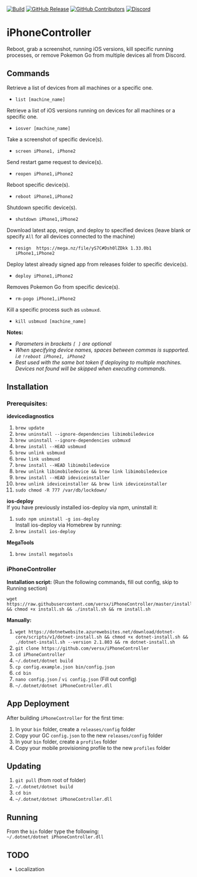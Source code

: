 [![Build](https://github.com/versx/iPhoneController/workflows/.NET%20Core/badge.svg)](https://github.com/versx/iPhoneController/actions)
[![GitHub Release](https://img.shields.io/github/release/versx/iPhoneController.svg)](https://github.com/versx/iPhoneController/releases/)
[![GitHub Contributors](https://img.shields.io/github/contributors/versx/iPhoneController.svg)](https://github.com/versx/iPhoneController/graphs/contributors/)
[![Discord](https://img.shields.io/discord/552003258000998401.svg?label=&logo=discord&logoColor=ffffff&color=7389D8&labelColor=6A7EC2)](https://discord.gg/zZ9h9Xa)  

# iPhoneController  
Reboot, grab a screenshot, running iOS versions, kill specific running processes, or remove Pokemon Go from multiple devices all from Discord.  

## Commands  
Retrieve a list of devices from all machines or a specific one.  
- `list [machine_name]`  

Retrieve a list of iOS versions running on devices for all machines or a specific one.  
- `iosver [machine_name]`  

Take a screenshot of specific device(s).  
- `screen iPhone1, iPhone2`  

Send restart game request to device(s).  
- `reopen iPhone1,iPhone2`  

Reboot specific device(s).  
- `reboot iPhone1,iPhone2`  

Shutdown specific device(s).  
- `shutdown iPhone1,iPhone2`  

Download latest app, resign, and deploy to specified devices (leave blank or specify `All` for all devices connected to the machine)  
- `resign  https://mega.nz/file/yS7C#Dsh0lZDkk 1.33.0b1 iPhone1,iPhone2`  

Deploy latest already signed app from releases folder to specific device(s).  
- `deploy iPhone1,iPhone2`  

Removes Pokemon Go from specific device(s).  
- `rm-pogo iPhone1,iPhone2`  

Kill a specific process such as `usbmuxd`.  
- `kill usbmuxd [machine_name]`  

**Notes:**  
- *Parameters in brackets `[ ]` are optional*  
- *When specifying device names, spaces between commas is supported. i.e `!reboot iPhone1, iPhone2`*  
- *Best used with the same bot token if deploying to multiple machines. Devices not found will be skipped when executing commands.*  

## Installation  

### Prerequisites:  
__idevicediagnostics__  
1. `brew update`  
1. `brew uninstall --ignore-dependencies libimobiledevice`  
1. `brew uninstall --ignore-dependencies usbmuxd`  
1. `brew install --HEAD usbmuxd`  
1. `brew unlink usbmuxd`  
1. `brew link usbmuxd`  
1. `brew install --HEAD libimobiledevice`  
1. `brew unlink libimobiledevice && brew link libimobiledevice`  
1. `brew install --HEAD ideviceinstaller`  
1. `brew unlink ideviceinstaller && brew link ideviceinstaller`  
1. `sudo chmod -R 777 /var/db/lockdown/`  

__ios-deploy__  
If you have previously installed ios-deploy via npm, uninstall it:  
1. `sudo npm uninstall -g ios-deploy`  
Install ios-deploy via Homebrew by running:  
1. `brew install ios-deploy`  

__MegaTools__  
1. `brew install megatools`  

### iPhoneController  
**Installation script:** (Run the following commands, fill out config, skip to Running section)  
```
wget https://raw.githubusercontent.com/versx/iPhoneController/master/install.sh && chmod +x install.sh && ./install.sh && rm install.sh
```

**Manually:**  
1. `wget https://dotnetwebsite.azurewebsites.net/download/dotnet-core/scripts/v1/dotnet-install.sh && chmod +x dotnet-install.sh && ./dotnet-install.sh --version 2.1.803 && rm dotnet-install.sh`  
1. `git clone https://github.com/versx/iPhoneController`  
1. `cd iPhoneController`  
1. `~/.dotnet/dotnet build`  
1. `cp config.example.json bin/config.json`  
1. `cd bin`  
1. `nano config.json` / `vi config.json` (Fill out config)  
1. `~/.dotnet/dotnet iPhoneController.dll`  

## App Deployment  
After building `iPhoneController` for the first time:  
1. In your `bin` folder, create a `releases/config` folder  
1. Copy your GC `config.json` to the new `releases/config` folder  
1. In your `bin` folder, create a `profiles` folder  
1. Copy your mobile provisioning profile to the new `profiles` folder  

## Updating  
1. `git pull` (from root of folder)  
1. `~/.dotnet/dotnet build`  
1. `cd bin`  
1. `~/.dotnet/dotnet iPhoneController.dll`  

## Running  
From the `bin` folder type the following:  
`~/.dotnet/dotnet iPhoneController.dll`  

## TODO  
- Localization  
